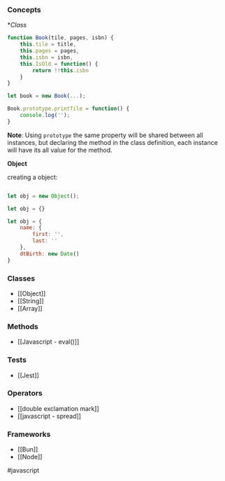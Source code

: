 ### Concepts

**Class*

```javascript
function Book(tile, pages, isbn) {
	this.tile = title,
	this.pages = pages,
	this.isbn = isbn,
	this.IsOld = function() {
		return !!this.isbn
	}
}

let book = new Book(...);

Book.prototype.printTile = function() {
	console.log('');
}
```

**Note**: Using `prototype` the same property will be shared between all instances, but declaring the method in the class definition, each instance will have its all value for the method.

**Object**

creating a object:

```javascript

let obj = new Object();

let obj = {}

let obj = {
	name: {
		first: '',
		last: ''
	},
	dtBirth: new Date()
}

```
### Classes

- [[Object]]
- [[String]]
- [[Array]]

### Methods

* [[Javascript - eval()]]

### Tests

- [[Jest]]

### Operators

* [[double exclamation mark]]
* [[javascript - spread]]

### Frameworks

* [[Bun]]
* [[Node]]

#javascript 


